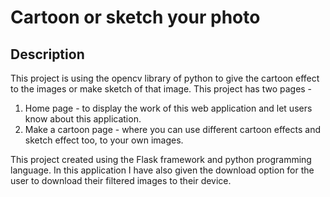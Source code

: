 # Cartoon or sketch your photo

## Description
This project is using the opencv library of python to give the cartoon effect to the images or make sketch of that image.
This project has two pages - 
1. Home page - to display the work of this web application and let users know about this application.
2. Make a cartoon page - where you can use different cartoon effects and sketch effect too, to your own images.

This project created using the Flask framework and python programming language. In this application I have also given the download option for the user to download their filtered images to their device.
 
